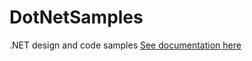 # DotNetSamples
.NET design and code samples
[See documentation here](https://github.com/KevinSmall/DotNetSamples/blob/master/docs/DotNetSamples.docx) 